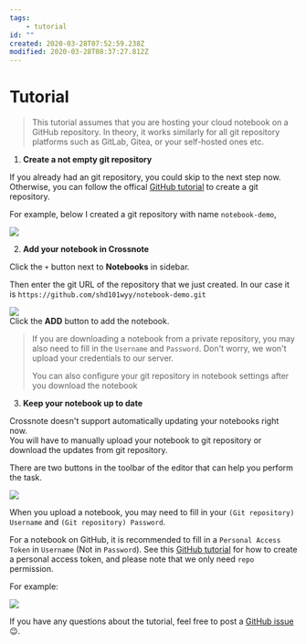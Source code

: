 ```yaml
---
tags:
    - tutorial
id: ""
created: 2020-03-28T07:52:59.238Z
modified: 2020-03-28T08:37:27.812Z
---
```

# Tutorial

> This tutorial assumes that you are hosting your cloud notebook on a GitHub repository. 
> In theory, it works similarly for all git repository platforms such as GitLab, Gitea, or your self-hosted ones etc.  

1. **Create a not empty git repository**

If you already had an git repository, you could skip to the next step now.
Otherwise, you can follow the offical [GitHub tutorial](https://help.github.com/en/github/getting-started-with-github/create-a-repo) to create a git repository.
   
For example, below I created a git repository with name `notebook-demo`, 
   
![](https://i.loli.net/2020/03/28/nuEUtBbsKl8pIZS.png)  

  2. **Add your notebook in Crossnote**
    
Click the `+` button next to **Notebooks** in sidebar.
 
Then enter the git URL of the repository that we just created. In our case it is `https://github.com/shd101wyy/notebook-demo.git`

![](https://i.loli.net/2020/03/28/caiW3BjOUmIxCy1.png)  
Click the **ADD** button to add the notebook.  
   
>If you are downloading a notebook from a private repository, you may also need to fill in the `Username` and `Password`. Don't worry, we won't upload your credentials to our server.
>
>You can also configure your git repository in notebook settings after you download the notebook 
    
3. **Keep your notebook up to date**

Crossnote doesn't support automatically updating your notebooks right now.  
You will have to manually upload your notebook to git repository or download the updates from git repository.  

There are two buttons in the toolbar of the editor that can help you perform the task.

![](https://i.loli.net/2020/03/28/UPgbTWtAsnDHurd.png)  

When you upload a notebook, you may need to fill in your `(Git repository) Username` and `(Git repository) Password`. 

For a notebook on GitHub, it is recommended to fill in a `Personal Access Token` in  `Username` (Not in `Password`).  See this [GitHub tutorial](https://help.github.com/en/github/authenticating-to-github/creating-a-personal-access-token-for-the-command-line) for how to create a personal access token, and please note that we only need `repo` permission. 

For example:

![](https://i.loli.net/2020/03/28/i43xKVZEQwptc56.png)  

If you have any questions about the tutorial, feel free to post a [GitHub issue](https://github.com/0xGG/crossnote/issues)😉.




   
    



